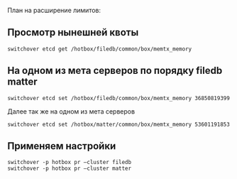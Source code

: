 План на расширение лимитов:

## Просмотр нынешней квоты
```console
switchover etcd get /hotbox/filedb/common/box/memtx_memory 
```
## На одном из мета серверов по порядку filedb matter
```console
switchover etcd set /hotbox/filedb/common/box/memtx_memory 36850819399 
```
Далее так же на одном из мета серверов 
```console
switchover etcd set /hotbox/matter/common/box/memtx_memory 53601191853 
```
## Применяем настройки

```console
switchover -p hotbox pr —cluster filedb
switchover -p hotbox pr —cluster matter
```